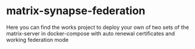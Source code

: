 # matrix-synapse-federation
Here you can find the works project to deploy your own of two sets of the matrix-server in docker-compose with auto renewal certificates and working federation mode
